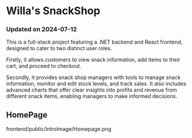 # Willa's SnackShop 
### Updated on 2024-07-12

This is a full-stack project featuring a .NET backend and React frontend, designed to cater to two distinct user roles. 

Firstly, it allows customers to view snack information, add items to their cart, and proceed to checkout. 

Secondly, it provides snack shop managers with tools to manage snack information, monitor and edit stock levels, and track sales. It also includes advanced charts that offer clear insights into profits and revenue from different snack items, enabling managers to make informed decisions.


## HomePage
frontend/public/IntroImage/Homepage.png



